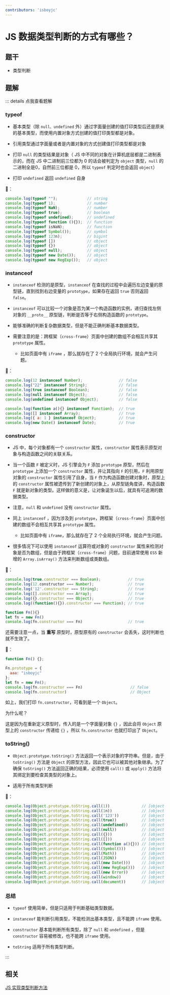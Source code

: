 ```yaml
---
contributors: 'isboyjc'
---
```


# JS 数据类型判断的方式有哪些？

## 题干

- 类型判断

## 题解

::: details 点我查看题解
### typeof

- 基本类型（除 `null、undefined` 外）通过字面量创建的值打印类型后还是原来的基本类型，而使用内置对象方式创建的值打印类型都是对象。

- 引用类型通过字面量或者是内置对象的方式创建值打印类型都是对象

- 打印 `null` 的类型结果是对象（ JS 中不同的对象在计算机底层都是二进制表示的，而在 JS 中二进制前三位都为 0 的话会被判定为 `object` 类型，`null` 的二进制全是0，自然前三位都是 0，所以 `typeof` 判定时也会返回 `object`）

- 打印 `undefined` 返回 `undefined` 自身


🌰：
```js
console.log(typeof "");             // string 
console.log(typeof 1);              // number 
console.log(typeof NaN);            // number 
console.log(typeof true);           // boolean
console.log(typeof undefined);      // undefined 
console.log(typeof function (){});  // function 
console.log(typeof isNaN);          // function 
console.log(typeof Symbol());       // symbol 
console.log(typeof 123n);           // bigint 
console.log(typeof [])              // object 
console.log(typeof {})              // object 
console.log(typeof null);           // object 
console.log(typeof new Date());     // object 
console.log(typeof new RegExp());   // object
```


### instanceof

- `instanceof` 检测的是原型，`instanceof` 在查找的过程中会遍历左边变量的原型链，直到找到右边变量的 `prototype`，如果存在返回 `true` 否则返回 `false`。

- `instanceof` 可以比较一个对象是否为某一个构造函数的实例，递归查找左侧对象的 `__proto__` 原型链，判断是否等于右侧构造函数的 `prototype`。 

- 能够准确的判断复杂数据类型，但是不能正确判断基本数据类型。

- 需要注意的是：跨框架（`cross-frame`）页面中创建的数组不会相互共享其 `prototype` 属性。
  - 比如页面中有 `iframe` ，那么就存在了 2 个全局执行环境，就会产生问题。


🌰：
```js
console.log(12 instanceof Number);                // false 
console.log("22" instanceof String);              // false 
console.log(true instanceof Boolean);             // false 
console.log(null instanceof Object);              // false 
console.log(undefined instanceof Object);         // false

console.log(function a(){} instanceof Function);  // true 
console.log([] instanceof Array);                 // true
console.log({ a: 1 } instanceof Object);          // true 
console.log(new Date() instanceof Date);          // true
```


### constructor

- JS 中，每个对象都有一个 `constructor` 属性，`constructor` 属性表示原型对象与构造函数之间的关联关系。

- 当一个函数 `F` 被定义时，JS 引擎会为 `F` 添加 `prototype` 原型，然后在 `prototype` 上添加一个 `constructor` 属性，并让其指向 `F` 的引用，`F` 利用原型对象的 `constructor` 属性引用了自身，当 `F` 作为构造函数创建对象时，原型上的 `constructor` 属性被遗传到了新创建的对象上，从原型链角度讲，构造函数 `F` 就是新对象的类型。这样做的意义是，让对象诞生以后，就具有可追溯的数据类型。

- 注意，`null` 和 `undefined` 没有 `constructor` 属性。

- 同上 `instanceof` ，因为涉及到 `prototype`，跨框架（`cross-frame`）页面中创建的数组不会相互共享其 `prototype` 属性。
  - 比如页面中有 `iframe`，那么就存在了 2 个全局执行环境，就会产生问题。

- 很多情况下可以使用 `instanceof` 运算符或对象的 `constructor` 属性来检测对象是否为数组，但是由于跨框架（`cross-frame`）问题，目前通常使用 `ES5` 新增的 `Array.isArray()` 方法来判断数组或类数组。


🌰：
```js
console.log(true.constructor === Boolean);            // true
console.log(12.constructor === Number);               // true
console.log('12'.constructor === String);             // true
console.log([].constructor === Array);                // true
console.log({}.constructor === Object);               // true
console.log((function(){}).constructor === Function); // true

function Fn(){}
let fn = new Fn()
console.log(fn.constructor === Fn)                    // true
```

还需要注意一点，当 **重写** 原型时，原型原有的 `constructor` 会丢失，这时判断也就不生效了。

🌰：
```js
function Fn() {};

Fn.prototype = {
  aaa: "isboyjc"
};
let fn = new Fn();
console.log(fn.constructor === Fn)                     // false
console.log(fn.constructor)                            // Object
```

如上，我们打印 `fn.constructor`，可看到是一个 `Object`。

为什么呢？

这是因为在重新定义原型时，传入的是一个字面量对象 `{}` ，因此会将 `Object` 原型上的 `constructor` 传递给 `{}` ，所以 `fn.constructor` 也就打印出了 `Object`。


### toString()

- `Object.prototype.toString()` 方法返回一个表示对象的字符串。但是，由于 `toString()` 方法是 `Object` 的原型方法，因此它也可以被其他对象继承。为了确保 `toString()` 方法返回正确的结果，必须使用 `call()` 或 `apply()` 方法将其绑定到要检查其类型的对象上。

- 适用于所有类型判断

🌰：
```js
console.log(Object.prototype.toString.call(1))              // [object Number]
console.log(Object.prototype.toString.call(1n))             // [object BigInt]
console.log(Object.prototype.toString.call('123'))          // [object String.]
console.log(Object.prototype.toString.call(true))           // [object Boolean]
console.log(Object.prototype.toString.call(undefined))      // [object Undefined]
console.log(Object.prototype.toString.call(null))           // [object Null]
console.log(Object.prototype.toString.call({}))             // [object Object]
console.log(Object.prototype.toString.call([]))             // [object Array]
console.log(Object.prototype.toString.call(function a(){})) // [object Function]
console.log(Object.prototype.toString.call(Symbol()))       // [object Symbol]
console.log(Object.prototype.toString.call(Math))           // [object Math]
console.log(Object.prototype.toString.call(JSON))           // [object JSON]
console.log(Object.prototype.toString.call(new Date()))     // [object Date]
console.log(Object.prototype.toString.call(new RegExp()))   // [object RegExp]
console.log(Object.prototype.toString.call(new Error))      // [object Error]
console.log(Object.prototype.toString.call(window))         // [object Window]
console.log(Object.prototype.toString.call(document))       // [object HTMLDocument]
```



### 总结

- `typeof` 使用简单，但是只适用于判断基础类型数据。

- `instanceof` 能判断引用类型，不能检测出基本类型，且不能跨 `iframe` 使用。

- `constructor` 基本能判断所有类型，除了 `null` 和 `undefined` ，但是 `constructor` 容易被修改，也不能跨 `iframe` 使用。

- `toString` 适用于所有类型判断。


:::



## 相关

[JS 实现类型判断方法](../../write/0125_js_type_judgment.md)